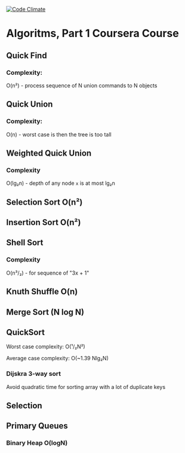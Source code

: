 [![Code Climate](https://codeclimate.com/github/ck3g/coursera_algorithms/badges/gpa.svg)](https://codeclimate.com/github/ck3g/coursera_algorithms)

# Algoritms, Part 1 Coursera Course

## Quick Find

### Complexity:

  O(n²) - process sequence of N union commands to N objects

## Quick Union

### Complexity:

  O(n) - worst case is then the tree is too tall

## Weighted Quick Union

### Complexity

  O(lg₂n) - depth of any node `x` is at most lg₂n


## Selection Sort O(n²)

## Insertion Sort O(n²)

## Shell Sort

### Complexity

O(n³/₂) - for sequence of "3x + 1"

## Knuth Shuffle O(n)

## Merge Sort (N log N)

## QuickSort

Worst case complexity: O(¹/₂N²)

Average case complexity: O(~1.39 Nlg₂N)

### Dijskra 3-way sort

Avoid quadratic time for sorting array with a lot of duplicate keys

## Selection

## Primary Queues

### Binary Heap O(logN)
